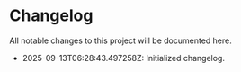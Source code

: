 # Changelog

All notable changes to this project will be documented here.

- 2025-09-13T06:28:43.497258Z: Initialized changelog.
